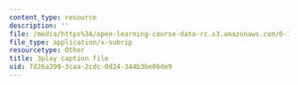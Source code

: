 ```yaml
---
content_type: resource
description: ''
file: /media/https%3A/open-learning-course-data-rc.s3.amazonaws.com/6-172-performance-engineering-of-software-systems-fall-2018/7d26a3993caa2cdc0d24344b3be06de9_6JcMuFgnA6U.srt
file_type: application/x-subrip
resourcetype: Other
title: 3play caption file
uid: 7d26a399-3caa-2cdc-0d24-344b3be06de9
---
```

